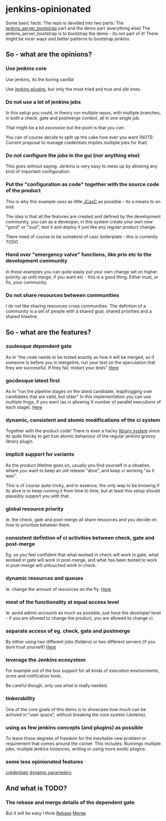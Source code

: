 # jenkins-opinionated
Some basic facts:
The repo is devided into two parts:
The [jenkins_server_bootstrap](jenkins_server_bootstrap) part and the demo part (everything else)
The jenkins_server_bootstrap is to bootstrap the demo - its not part of it!
There might be nicer ways and better patterns to bootstrap jenkins.

## So - what are the opinions?

### Use jenkins core
Use jenkins, its the boring vanilla!

Use [jenkins plugins](jenkins_server_bootstrap/plugins.txt), but only the most tried and true and old ones.
### Do not use a lot of jenkins jobs
In this setup you could, in theory run multiple repos, with multiple branches, in both a check,
gate and postmerge context, all in one single job.

That might be a bit *excessive* but the point is that you *can*.

You can of course decide to split up the cake how ever you want
(NOTE: Current proposal to manage credentials implies multiple jobs for that)

### Do not configure the jobs in the gui (nor anything else)
This goes without saying. Jenkins is very easy to mess up by allowing any kind of important configuration.
### Put the "configuration as code" together with the source code of the product
This is why this example uses as little [JCasC](jenkins_server_bootstrap/jenkins.yaml) as possible - its a means to an end.

The idea is that all the features are created and defined by the development community,
you can as a developer, in this system create your own new "gocd" or "zuul", test it and deploy it just like any regular product change.

There need of course to be somekind of casc boilerplate - this is currently TODO

### Hand over "emergency valve" functions, like prio etc to the development community
In these examples you can quite easily put your own change set on higher priority up until merge,
if you want etc - this is a good thing. Either trust, or fix, your community.
### Do not share resources between communities
I do not like sharing resources cross communities.
The defintion of a community is a set of people with a shared goal, shared priorities and a shared
timeline.

## So - what are the features?

### zuulesque dependent gate
As in "the code needs to be tested exactly as how it will be merged, so if someone is before you in mergeline, run your test on the speculation that they are successful. If they fail, restart your tests"
[Here](libs/DependentGate.groovy)
### gocdesque latest first
As in "run the pipeline stages on the latest candidate, leapfrogging over candidates that are valid, but older"
In this implementation you can use multiple frogs, if you want (as in allowing X number of parallel executions of each stage).
[Here](libs/StageWithWip.groovy)
### dynamic, consistent and atomic modifications of the ci system
Together with the product code!
There is even a hacky [library system](libs/ImportFile.groovy) since its quite finicky to get true atomic behaviour of the regular jenkins groovy library plugin.
### implicit support for variants
As the product lifetime goes on, usually you find yourself in a situation,
where you want to keep an old release "alive", and keep ci working "as it was".

This is of course quite tricky, and in essence, the only way to be knowing if its alive
is to keep running it from time to time, but at least this setup should plausibly support you with that.

### global resource priority
Ie. the check, gate and post-merge all share resources and you decide on how to prioritize between them.
### consistent defintion of ci activities between check, gate and post-merge
Eg. so you feel confident that what worked in check will work in gate,
what worked in gate will work in post-merge, and what has been tested to work in post-merge will untouched work in check.
### dynamic resources and queues
Ie. change the amount of resources on the fly.
[Here](libs/NodeWithPriority.groovy)
### most of the functionality at equal access level
Ie. avoid *admin accounts* as much as possible, just have the *developer* level - if you are allowed to change the product, you are allowed to change ci.
### separate access of eg. check, gate and postmerge
By either using two different jobs (folders) or two different servers (if you dont trust yourself)
[Here](top.groovy#L4)
### leverage the Jenkins ecosystem
For example out of the box support for all kinds of execution environments,
scms and notification tools.

Be careful though, only use what is really needed.
### tinkerability
One of the core goals of this demo is to showcase how much can be achived in "user space",
without breaking the core system (Jenkins).
### using as few jenkins concepts (and plugins) as possible
To leave those degrees of freedom for the inevitable new problem or requirement that comes around the corner.
This includes: Runnings multiple jobs, multiple jenkins instances, writing or using more exotic plugins.
### some less opinionated features
[credentials](top.groovy#L4)
[dynamic parameters](libs/DeclareParameter.groovy)

## And what is TODO?
### The rebase and merge details of the dependent gate
But it will be easy I think
[Rebase](dep.groovy#L9)
[Merge](dep.groovy#L37)
